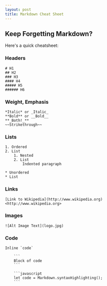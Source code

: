 ```yaml
---
layout: post
title: Markdown Cheat Sheet
---
```


## Keep Forgetting Markdown?
Here's a quick cheatsheet:

### Headers
```
# H1
## H2
### H3
#### H4
##### H5
###### H6
```

### Weight, Emphasis
```
*Italic* or _Italic_
**Bold** or __Bold__
**_Both!_**
~~Strikethrough~~
```

### Lists
```
1. Ordered
2. List
    1. Nested
    2. List
        Indented paragraph

* Unordered
* List
```

### Links
```
[Link to Wikipedia](http://www.wikipedia.org)
<http://www.wikipedia.org>
```

### Images
```
![Alt Image Text](logo.jpg)
```

### Code
```
Inline `code`

    ```
    Block of code
    ```
    
    ```javascript
    let code = Markdown.syntaxHighlighting();
    ```
```

